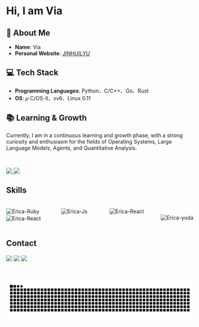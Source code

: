 # Hi, I am Via

## 👀 About Me

  * **Name**: Via
  * **Personal Website**: [JINHUILYU](https://jinhuilyu.github.io/)

## 💻 Tech Stack

  * **Programming Languages**: Python、C/C++、Go、Rust
  * **OS**: $\mu$ C/OS-II、xv6、Linux 0.11

## 📚 Learning & Growth

Currently, I am in a continuous learning and growth phase, with a strong curiosity and enthusiasm for the fields of Operating Systems, Large Language Models, Agents, and Quantitative Analysis.

</br>
  <p>
    <a href="https://github.com/jinhuilyu">
      <img src="https://github-readme-stats.vercel.app/api?username=JINHUILYU&show_icons=true&hide_border=true" />
      <img src="https://github-readme-stats.vercel.app/api/top-langs/?username=JINHUILYU&hide_border=true&layout=compact&langs_count=8" />
    </a>
  </p>
  
<!-- <div>
  <a href="https://github.com/jinhuilyu">
  <img align="center" height="170" src="https://github-readme-stats.vercel.app/api/top-langs/?username=JINHUILYU&layout=compact&langs_count=16&theme=dracula"/>
  <img align="center" src="https://github-readme-stats.vercel.app/api?username=JINHUILYU&show_icons=true&theme=dracula&include_all_commits=true&count_private=true&hide=issues"/>
</div> -->
 
 ## Skills
<div style="display: inline_block"><br>
  <img height="40" align="center" alt="Erica-Ruby" height="30" width="40" src="https://img.icons8.com/?size=100&id=13441&format=png&color=000000">
 &nbsp;&nbsp;&nbsp;&nbsp;&nbsp;&nbsp;&nbsp;&nbsp;&nbsp;&nbsp;&nbsp;&nbsp;&nbsp;
  <img height="40" align="center" alt="Erica-Js" height="30" width="40" src="https://img.icons8.com/?size=100&id=25423&format=png&color=000000">
 &nbsp;&nbsp;&nbsp;&nbsp;&nbsp;&nbsp;&nbsp;&nbsp;&nbsp;&nbsp;&nbsp;&nbsp;&nbsp;
  <img height="40" align="center" alt="Erica-React" height="30" width="40" src="https://img.icons8.com/?size=100&id=44328&format=png&color=000000">
 &nbsp;&nbsp;&nbsp;&nbsp;&nbsp;&nbsp;&nbsp;&nbsp;&nbsp;&nbsp;&nbsp;&nbsp;&nbsp;
 <img height="40" align="center" alt="Erica-React" height="30" width="40" src="https://img.icons8.com/?size=100&id=meGB5Ip7aLFG&format=png&color=000000">
 &nbsp;&nbsp;&nbsp;&nbsp;&nbsp;&nbsp;&nbsp;&nbsp;&nbsp;&nbsp;&nbsp;&nbsp;&nbsp;
  <img align="right" height="180em" alt="Erica-yoda" src="https://media.giphy.com/media/l44Qqz6gO6JiVV3pu/giphy.gif">
</div>
  
</br>

## Contact 
<div> 
  <a href="https://space.bilibili.com/53776665" target="_blank"><img height="40" align="center" src="https://img.icons8.com/?size=100&id=5E24fZ9ORelo&format=png&color=000000" target="_blank"></a> 
  <a href="mailto: lyujh2333@gmail.com"><img height="40" align="center" src="https://img.icons8.com/?size=100&id=P7UIlhbpWzZm&format=png&color=000000" target="_blank"></a>
  <a href="mailto: jh_lyu@outlook.com"><img height="40" align="center" src="https://img.icons8.com/?size=100&id=117562&format=png&color=000000" target="_blank"></a>
 </br>
</br>
 
  ![Snake animation](https://github.com/JINHUILYU/JINHUILYU/blob/output/github-contribution-grid-snake.svg)

</div>
